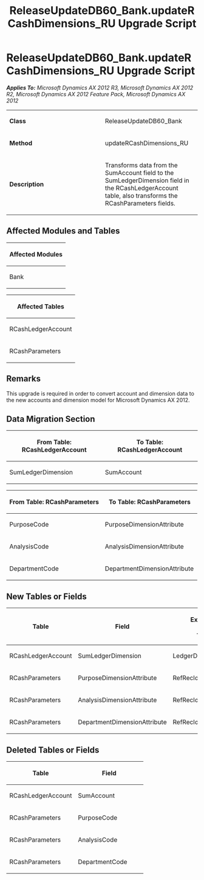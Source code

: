 ﻿---
title: ReleaseUpdateDB60_Bank.updateRCashDimensions_RU Upgrade Script
TOCTitle: ReleaseUpdateDB60_Bank.updateRCashDimensions_RU Upgrade Script
ms:assetid: 93228936-440f-a67d-62a7-1ee79c328e29
ms:mtpsurl: https://msdn.microsoft.com/en-us/library/JJ686113(v=AX.60)
ms:contentKeyID: 49709817
ms.date: 05/18/2015
mtps_version: v=AX.60
---

# ReleaseUpdateDB60\_Bank.updateRCashDimensions\_RU Upgrade Script 


_**Applies To:** Microsoft Dynamics AX 2012 R3, Microsoft Dynamics AX 2012 R2, Microsoft Dynamics AX 2012 Feature Pack, Microsoft Dynamics AX 2012_

<table>
<colgroup>
<col style="width: 50%" />
<col style="width: 50%" />
</colgroup>
<tbody>
<tr class="odd">
<td><p><strong>Class</strong></p></td>
<td><p>ReleaseUpdateDB60_Bank</p></td>
</tr>
<tr class="even">
<td><p><strong>Method</strong></p></td>
<td><p>updateRCashDimensions_RU</p></td>
</tr>
<tr class="odd">
<td><p><strong>Description</strong></p></td>
<td><p>Transforms data from the SumAccount field to the SumLedgerDimension field in the RCashLedgerAccount table, also transforms the RCashParameters fields.</p></td>
</tr>
</tbody>
</table>


## Affected Modules and Tables

<table>
<colgroup>
<col style="width: 100%" />
</colgroup>
<thead>
<tr class="header">
<th><p>Affected Modules</p></th>
</tr>
</thead>
<tbody>
<tr class="odd">
<td><p>Bank</p></td>
</tr>
</tbody>
</table>


<table>
<colgroup>
<col style="width: 100%" />
</colgroup>
<thead>
<tr class="header">
<th><p>Affected Tables</p></th>
</tr>
</thead>
<tbody>
<tr class="odd">
<td><p>RCashLedgerAccount</p></td>
</tr>
<tr class="even">
<td><p>RCashParameters</p></td>
</tr>
</tbody>
</table>


## Remarks

This upgrade is required in order to convert account and dimension data to the new accounts and dimension model for Microsoft Dynamics AX 2012.

## Data Migration Section

<table>
<colgroup>
<col style="width: 50%" />
<col style="width: 50%" />
</colgroup>
<thead>
<tr class="header">
<th><p>From Table: RCashLedgerAccount</p></th>
<th><p>To Table: RCashLedgerAccount</p></th>
</tr>
</thead>
<tbody>
<tr class="odd">
<td><p>SumLedgerDimension</p></td>
<td><p>SumAccount</p></td>
</tr>
</tbody>
</table>


<table>
<colgroup>
<col style="width: 50%" />
<col style="width: 50%" />
</colgroup>
<thead>
<tr class="header">
<th><p>From Table: RCashParameters</p></th>
<th><p>To Table: RCashParameters</p></th>
</tr>
</thead>
<tbody>
<tr class="odd">
<td><p>PurposeCode</p></td>
<td><p>PurposeDimensionAttribute</p></td>
</tr>
<tr class="even">
<td><p>AnalysisCode</p></td>
<td><p>AnalysisDimensionAttribute</p></td>
</tr>
<tr class="odd">
<td><p>DepartmentCode</p></td>
<td><p>DepartmentDimensionAttribute</p></td>
</tr>
</tbody>
</table>


## New Tables or Fields

<table>
<colgroup>
<col style="width: 33%" />
<col style="width: 33%" />
<col style="width: 33%" />
</colgroup>
<thead>
<tr class="header">
<th><p>Table</p></th>
<th><p>Field</p></th>
<th><p>Extended Data Type</p>
<p>-or- Base Enum</p></th>
</tr>
</thead>
<tbody>
<tr class="odd">
<td><p>RCashLedgerAccount</p></td>
<td><p>SumLedgerDimension</p></td>
<td><p>LedgerDimensionDefaultAccount</p></td>
</tr>
<tr class="even">
<td><p>RCashParameters</p></td>
<td><p>PurposeDimensionAttribute</p></td>
<td><p>RefRecId</p></td>
</tr>
<tr class="odd">
<td><p>RCashParameters</p></td>
<td><p>AnalysisDimensionAttribute</p></td>
<td><p>RefRecId</p></td>
</tr>
<tr class="even">
<td><p>RCashParameters</p></td>
<td><p>DepartmentDimensionAttribute</p></td>
<td><p>RefRecId</p></td>
</tr>
</tbody>
</table>


## Deleted Tables or Fields

<table>
<colgroup>
<col style="width: 50%" />
<col style="width: 50%" />
</colgroup>
<thead>
<tr class="header">
<th><p>Table</p></th>
<th><p>Field</p></th>
</tr>
</thead>
<tbody>
<tr class="odd">
<td><p>RCashLedgerAccount</p></td>
<td><p>SumAccount</p></td>
</tr>
<tr class="even">
<td><p>RCashParameters</p></td>
<td><p>PurposeCode</p></td>
</tr>
<tr class="odd">
<td><p>RCashParameters</p></td>
<td><p>AnalysisCode</p></td>
</tr>
<tr class="even">
<td><p>RCashParameters</p></td>
<td><p>DepartmentCode</p></td>
</tr>
</tbody>
</table>

  


